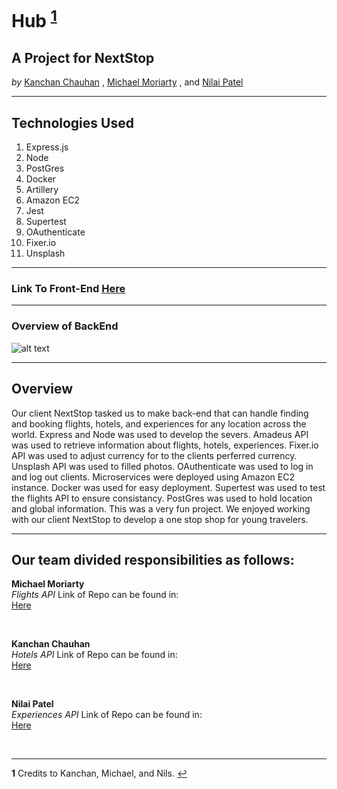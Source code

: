 # Hub <sup id="a1">[1](#f1)</sup>
## A Project for NextStop
*by*
[Kanchan Chauhan](https://github.com/kc127)
,
[Michael Moriarty](https://github.com/MichaelRMoriarty)
, and
[Nilai Patel](https://github.com/nilaip96)

---



## Technologies Used
1. Express.js
2. Node
3. PostGres
4. Docker
5. Artillery
6. Amazon EC2
7. Jest
8. Supertest
9. OAuthenticate
10. Fixer.io
11. Unsplash

---

### Link To Front-End [Here](https://github.com/Magnetic-Mediterranean/nextstop!)

---

### Overview of BackEnd
![alt text](https://user-images.githubusercontent.com/74117524/114285369-76009700-9a0b-11eb-848e-e9aac9d5d786.png)

---

## Overview
Our client NextStop tasked us to make back-end that can handle finding and booking flights, hotels, and experiences for any location across the world. Express and Node was used to develop the severs. Amadeus API was used to retrieve information about flights, hotels, experiences. Fixer.io API was used to adjust currency for to the clients perferred currency. Unsplash API was used to filled photos. OAuthenticate was used to log in and log out clients. Microservices were deployed using Amazon EC2 instance. Docker was used for easy deployment. Supertest was used to test the flights API to ensure consistancy. PostGres was used to hold location and global information. This was a very fun project. We enjoyed working with our client NextStop to develop a one stop shop for young travelers.

---

## Our team divided responsibilities as follows:

**Michael Moriarty**\
*Flights API*
Link of Repo can be found in:\
[Here](https://github.com/Magnetic-Mediterranean/FlightsAPI)

<br>

**Kanchan Chauhan**\
*Hotels API*
Link of Repo can be found in:\
[Here](https://github.com/Magnetic-Mediterranean/HotelsAPI)

<br>

**Nilai Patel**\
*Experiences API*
Link of Repo can be found in:\
[Here](https://github.com/10-dapper-dogwood/ProductsAPI)

<br>

---

<b id="f1">1</b> Credits to Kanchan, Michael, and Nils. [↩](#a1)
